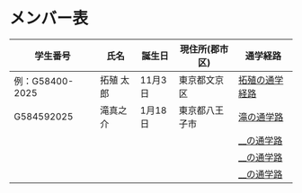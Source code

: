 # メンバー表

|学生番号|氏名|誕生日|現住所(郡市区)|通学経路|
|---|---|---|---|---|
|例：G58400-2025|拓殖 太郎|11月3日|東京都文京区|[拓殖の通学経路](route00.md)|
|G584592025|滝真之介|1月18日|東京都八王子市| [滝の通学路](route01.md)|
| | | | | [__の通学路](route02.md)|
| | | | | [__の通学路](route03.md)|
| | | | | [__の通学路](route04.md)|
